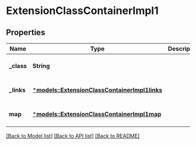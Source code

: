 # ExtensionClassContainerImpl1

## Properties
Name | Type | Description | Notes
------------ | ------------- | ------------- | -------------
**_class** | **String** |  | [optional] [default to None]
**_links** | [***models::ExtensionClassContainerImpl1links**](ExtensionClassContainerImpl1links.md) |  | [optional] [default to None]
**map** | [***models::ExtensionClassContainerImpl1map**](ExtensionClassContainerImpl1map.md) |  | [optional] [default to None]

[[Back to Model list]](../README.md#documentation-for-models) [[Back to API list]](../README.md#documentation-for-api-endpoints) [[Back to README]](../README.md)


